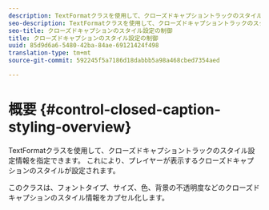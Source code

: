 ```yaml
---
description: TextFormatクラスを使用して、クローズドキャプショントラックのスタイル設定情報を指定できます。 これにより、プレイヤーが表示するクローズドキャプションのスタイルが設定されます。
seo-description: TextFormatクラスを使用して、クローズドキャプショントラックのスタイル設定情報を指定できます。 これにより、プレイヤーが表示するクローズドキャプションのスタイルが設定されます。
seo-title: クローズドキャプションのスタイル設定の制御
title: クローズドキャプションのスタイル設定の制御
uuid: 85d9d6a6-5480-42ba-84ae-69121424f498
translation-type: tm+mt
source-git-commit: 592245f5a7186d18dabbb5a98a468cbed7354aed

---
```



# 概要 {#control-closed-caption-styling-overview}

TextFormatクラスを使用して、クローズドキャプショントラックのスタイル設定情報を指定できます。 これにより、プレイヤーが表示するクローズドキャプションのスタイルが設定されます。

このクラスは、フォントタイプ、サイズ、色、背景の不透明度などのクローズドキャプションのスタイル情報をカプセル化します。